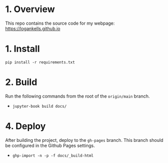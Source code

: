 # 1. Overview
This repo contains the source code for my webpage: https://logankells.github.io

# 1. Install

`pip install -r requirements.txt`

# 2. Build
Run the following commands from the root of the `origin/main` branch.
- `jupyter-book build docs/`

# 4. Deploy
After building the project, deploy to the `gh-pages` branch. This branch should be configured in the 
Github Pages settings.
- `ghp-import -n -p -f docs/_build-html`

